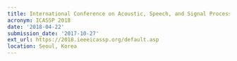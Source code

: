 ```yaml
---
title: International Conference on Acoustic, Speech, and Signal Processing
acronym: ICASSP 2018
date: '2018-04-22'
submission_date: '2017-10-27'
ext_url: https://2018.ieeeicassp.org/default.asp
location: Seoul, Korea
---
```

